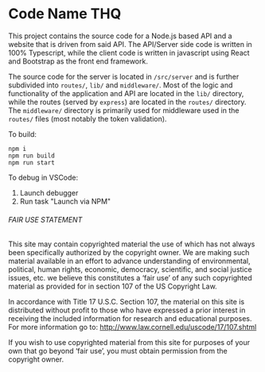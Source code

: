 # Code Name THQ

This project contains the source code for a Node.js based API and a website that is driven from said API. The API/Server side code is written in 100% Typescript, while the client code is written in javascript using React and Bootstrap as the front end framework. 

The source code for the server is located in `/src/server` and is further subdivided into `routes/`, `lib/` and `middleware/`. Most of the logic and functionality of the application and API are located in the `lib/` directory, while the routes (served by `express`) are located in the `routes/` directory. The `middleware/` directory is primarily used for middleware used in the `routes/` files (most notably the token validation).

To build:

```shell
npm i
npm run build
npm run start
```

To debug in VSCode:
 1. Launch debugger
 2. Run task "Launch via NPM"

###### FAIR USE STATEMENT

This site may contain copyrighted material the use of which has not always been specifically authorized by the copyright owner. We are making such material available in an effort to advance understanding of environmental, political, human rights, economic, democracy, scientific, and social justice issues, etc. we believe this constitutes a ‘fair use’ of any such copyrighted material as provided for in section 107 of the US Copyright Law.

In accordance with Title 17 U.S.C. Section 107, the material on this site is distributed without profit to those who have expressed a prior interest in receiving the included information for research and educational purposes. For more information go to: http://www.law.cornell.edu/uscode/17/107.shtml

If you wish to use copyrighted material from this site for purposes of your own that go beyond ‘fair use’, you must obtain permission from the copyright owner.